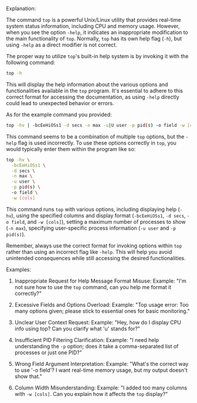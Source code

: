Explanation:

The command `top` is a powerful Unix/Linux utility that provides real-time system status information, including CPU and memory usage. However, when you see the option `-help`, it indicates an inappropriate modification to the main functionality of `top`. Normally, `top` has its own help flag (`-h`), but using `-help` as a direct modifier is not correct.

The proper way to utilize `top`'s built-in help system is by invoking it with the following command:

```bash
top -h
```

This will display the help information about the various options and functionalities available in the `top` program. It's essential to adhere to this correct format for accessing the documentation, as using `-help` directly could lead to unexpected behavior or errors.

As for the example command you provided:

```bash
top -hv | -bcEeHiOSs1 -d secs -n max -u|U user -p pid(s) -o field -w [cols]
```

This command seems to be a combination of multiple `top` options, but the `-help` flag is used incorrectly. To use these options correctly in `top`, you would typically enter them within the program like so:

```bash
top -hv \
  -bcEeHiOSs1 \
  -d secs \
  -n max \
  -u user \
  -p pid(s) \
  -o field \
  -w [cols]
```

This command runs `top` with various options, including displaying help (`-hv`), using the specified columns and display format (`-bcEeHiOSs1`, `-d secs`, `-o field`, and `-w [cols]`), setting a maximum number of processes to show (`-n max`), specifying user-specific process information (`-u user` and `-p pid(s)`).

Remember, always use the correct format for invoking options within `top` rather than using an incorrect flag like `-help`. This will help you avoid unintended consequences while still accessing the desired functionalities.

Examples:

1. Inappropriate Request for Help Message Format Misuse:
   Example: "I'm not sure how to use the `top` command, can you help me format it correctly?"

2. Excessive Fields and Options Overload:
   Example: "Top usage error: Too many options given; please stick to essential ones for basic monitoring."

3. Unclear User Context Request:
   Example: "Hey, how do I display CPU info using top? Can you clarify what 'u' stands for?"

4. Insufficient PID Filtering Clarification:
   Example: "I need help understanding the `-p` option; does it take a comma-separated list of processes or just one PID?"

5. Wrong Field Argument Interpretation:
   Example: "What's the correct way to use '-o field'? I want real-time memory usage, but my output doesn't show that."

6. Column Width Misunderstanding:
   Example: "I added too many columns with `-w [cols]`. Can you explain how it affects the `top` display?"